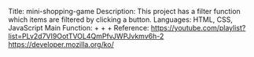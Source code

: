 Title: mini-shopping-game
Description: This project has a filter function which items are filtered by clicking a button.
Languages: HTML, CSS, JavaScript
Main Function:
+
+
+
Reference: 
https://youtube.com/playlist?list=PLv2d7VI9OotTVOL4QmPfvJWPJvkmv6h-2
https://developer.mozilla.org/ko/
